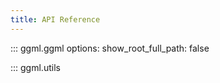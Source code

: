 ```yaml
---
title: API Reference
---
```


::: ggml.ggml
    options:
        show_root_full_path: false

::: ggml.utils